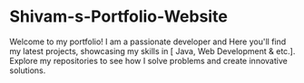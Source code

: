 # Shivam-s-Portfolio-Website
Welcome to my portfolio! I am a passionate developer and Here you'll find my latest projects, showcasing my skills in [ Java,  Web Development &amp; etc.]. Explore my repositories to see how I solve problems and create innovative solutions. 
